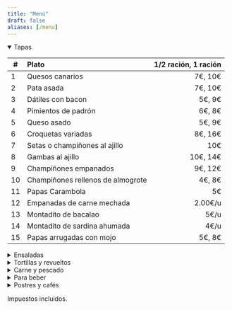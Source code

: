 ```yaml
---
title: "Menú"
draft: false
aliases: [/menu]
---
```


<details open>
<summary>Tapas</summary>

| # | Plato | 1/2 ración, 1 ración |
| --- | :--- | ---: |
| 1 | Quesos canarios | 7€, 10€|
| 2 | Pata asada | 7€, 10€|
| 3 | Dátiles con bacon | 5€, 9€|
| 4 | Pimientos de padrón | 6€, 8€|
| 5 | Queso asado | 5€, 9€|
| 6 | Croquetas variadas | 8€, 16€|
| 7 | Setas o champiñones al ajillo | 10€|
| 8 | Gambas al ajillo | 10€, 14€|
| 9 | Champiñones empanados | 9€, 12€|
| 10 | Champiñones rellenos de almogrote | 4€, 8€|
| 11 | Papas Carambola | 5€ |
| 12 | Empanadas de carne mechada | 2.00€/u|
| 13 | Montadito de bacalao | 5€/u|
| 14 | Montadito de sardina ahumada | 4€/u|
| 15 | Papas arrugadas con mojo | 5€, 8€|

</details>

<details>
<summary>Ensaladas</summary>

| # | Plato | 1/2 ración, 1 ración |
|---|---|---:|
| 17 | Ensalada de la casa | 9€, 14€|
| 18 | Ensalada de tomate, boquerones y aguacate | 10€|
| 19 | Ensalada de temporada | 10€|


</details>

<details>
<summary>Tortillas y revueltos</summary>

| # | Plato | 1/2 ración, 1 ración |
|---|---|---:|
| 20 | Revuelto de la casa | 9€|
| 21 | Revuelto de setas y gambas | 11€|
| 22 | Tortilla canaria | 10€, 14€|
| 23 | Tortilla de ajo | 5€|
| 24 | Tortilla española | 8€, 10€|
| 25 | Tortilla de embutidos | 9€, 12€|
| 26 | Tortilla de bacalao | 10€, 14€|

</details>

<details>
<summary>Carne y pescado</summary>

| # | Plato | 1/2 ración, 1 ración |
|---|:---|---:|
| 30 | Bubango relleno de atún o carne | 8.50€/u|
| 31 | Pimiento relleno de atún o carne | 8.50€/u|
| 32 | Moussaka | 8.50€/u|
| 33 | Solomillo troceado al ajillo| 15€, 19€|
| 34 | Solomillo troceado a la Cocacola| 16€, 21€|
| 35 | Solomillo troceado con gambas| 17€, 23€|
| 36 | Albóndigas | 9€|
| 37 | Carne en salsa| 9€, 14€|
| 38 | Delicias de pollo al ajillo| 8€, 11€|

</details>

<details>
<summary>Para beber</summary>

## Vinos

<center>Tintos</center>

| # | Producto | Precio |
| --- | ---|---:|
| 40 | Vino tinto a granel  | 1/4 2.50€, 1/2 5€|
| 41 | Viña Berneda joven  (Rioja) | copa 2.50€, 12€|
| 42 | Marba joven (Tacoronte)  | copa 3€, 14€|
| 43 | Marba barrica  (Tacoronte) | 19€|
| 44 | Cantaperdices (Ribera del Duero)  | 17€|
| 45 | Viernes (Bierzo)  | 17€|
| 46 | Pergamino Crianza (Rioja)  | 17€|
| 47 | Cantaburros joven (Ribera del Duero)  | copa 3€, 13€|
| 48 | Cantaburros barrica (Ribera del Duero)  | 15€|
| 49 | Cantaburros crianza (Ribera del Duero) | 17€|

<center>Blancos</center>

| # | Producto | Precio |
| --- | ---|---:|
| 60 | Vino blanco seco a granel  | 1/4 2.50€, 1/2 5€|
| 61 | Vino blanco afrutado a granel | 1/4 2.50€, 1/2 5€|
| 62 | Brumas de Ayoza Afrutado | 16€|
| 63 | Brumas de Ayoza Seco | 16€|
| 64 | Ari Goitia Rueda Verdejo | copa 2.50€, 11€|
| 65 | Calius blanco seco| 17€|

## Cervezas

| # | Producto | Precio |
|---|---|---:|
| 70 | De grifo | caña 1.50€, 1906 3.50€|
| 71 | Dorada pilsen o especial  | 1.50€|
| 72 | Dorada sin o Tropical limón | 1.50€|
| 73 | Dorada especial roja o Tropical 1924 | 2€|
| 74 | 1906 Especial o Red Vintage | 3€|
| 75 | 1906 Black coupage o Irish Red Ale | 3.50€|
| 76 | Estrella de galicia 0,0 | 3.50€|

## Otras bebidas

| # | Producto | Precio |
|---|:---|---:|
| 90 | Agua |  1/2l 1.20€, 1l 2€|
| 91 | Agua con gas |  1/2l 1.20€|
| 92 | Refrescos |  1.50€|

</details>

<details>
<summary>Postres y cafés</summary>

| # | Producto | Precio |
|---|:---|---:|
| 93 | Flanes caseros|  4€|
| 94 | Tartas caseras|  4.20€|
| 95 | Café solo o infusiones|  1.20€|
| 96 | Cortados |  1.50€|
| 97 | Café con leche |  2.00€|

</details>

Impuestos incluidos.